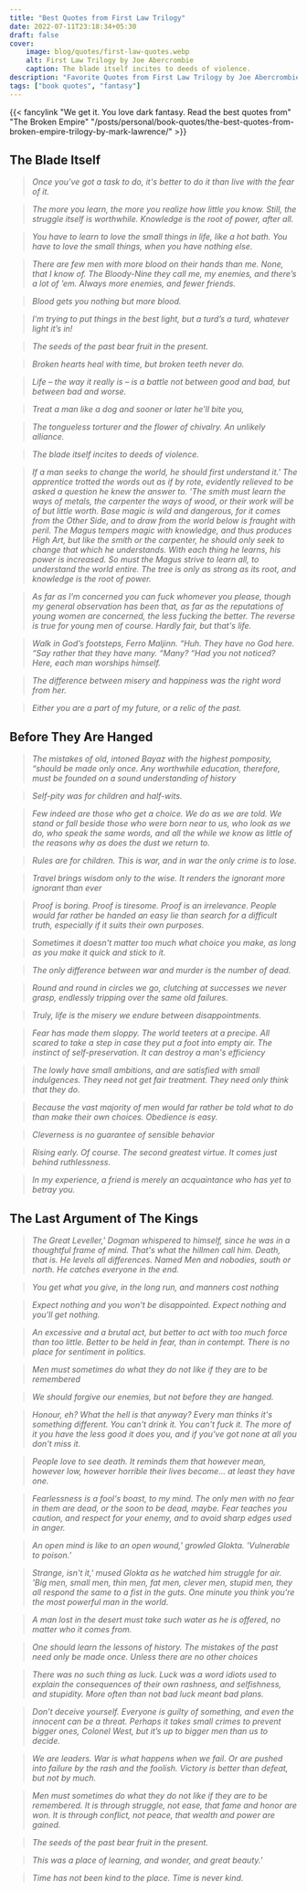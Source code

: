 ```yaml
---
title: "Best Quotes from First Law Trilogy"
date: 2022-07-11T23:18:34+05:30
draft: false
cover: 
    image: blog/quotes/first-law-quotes.webp
    alt: First Law Trilogy by Joe Abercrombie
    caption: The blade itself incites to deeds of violence.
description: "Favorite Quotes from First Law Trilogy by Joe Abercrombie. A grimdark collection that will take you to the edge of your seat."
tags: ["book quotes", "fantasy"] 
---
```


{{< fancylink "We get it. You love dark fantasy. Read the best quotes from" "The Broken Empire" "/posts/personal/book-quotes/the-best-quotes-from-broken-empire-trilogy-by-mark-lawrence/" >}}

## The Blade Itself

>*Once you've got a task to do, it's better to do it than live with the fear of it.*

>*The more you learn, the more you realize how little you know. Still, the struggle itself is worthwhile. Knowledge is the root of power, after all.*

>*You have to learn to love the small things in life, like a hot bath. You have to love the small things, when you have nothing else.*

>*There are few men with more blood on their hands than me. None, that I know of. The Bloody-Nine they call me, my enemies, and there’s a lot of ’em. Always more enemies, and fewer friends.*

>*Blood gets you nothing but more blood.*

>*I’m trying to put things in the best light, but a turd’s a turd, whatever light it’s in!*

>*The seeds of the past bear fruit in the present.*

>*Broken hearts heal with time, but broken teeth never do.*

>*Life – the way it really is – is a battle not between good and bad, but between bad and worse.*

>*Treat a man like a dog and sooner or later he’ll bite you,*

>*The tongueless torturer and the flower of chivalry. An unlikely alliance.*

>*The blade itself incites to deeds of violence.*

>*If a man seeks to change the world, he should first understand it.' The apprentice trotted the words out as if by rote, evidently relieved to be asked a question he knew the answer to. 'The smith must learn the ways of metals, the carpenter the ways of wood, or their work will be of but little worth. Base magic is wild and dangerous, for it comes from the Other Side, and to draw from the world below is fraught with peril. The Magus tempers magic with knowledge, and thus produces High Art, but like the smith or the carpenter, he should only seek to change that which he understands. With each thing he learns, his power is increased. So must the Magus strive to learn all, to understand the world entire. The tree is only as strong as its root, and knowledge is the root of power.*

>*As far as I’m concerned you can fuck whomever you please, though my general observation has been that, as far as the reputations of young women are concerned, the less fucking the better. The reverse is true for young men of course. Hardly fair, but that's life.*

>*Walk in God’s footsteps, Ferro Maljinn. “Huh. They have no God here. “Say rather that they have many. “Many? “Had you not noticed? Here, each man worships himself.*

>*The difference between misery and happiness was the right word from her.*

>*Either you are a part of my future, or a relic of the past.*

## Before They Are Hanged

>*The mistakes of old, intoned Bayaz with the highest pomposity, “should be made only once. Any worthwhile education, therefore, must be founded on a sound understanding of history*

>*Self-pity was for children and half-wits.*

>*Few indeed are those who get a choice. We do as we are told. We stand or fall beside those who were born near to us, who look as we do, who speak the same words, and all the while we know as little of the reasons why as does the dust we return to.*

>*Rules are for children. This is war, and in war the only crime is to lose.*

>*Travel brings wisdom only to the wise. It renders the ignorant more ignorant than ever*

>*Proof is boring. Proof is tiresome. Proof is an irrelevance. People would far rather be handed an easy lie than search for a difficult truth, especially if it suits their own purposes.*

>*Sometimes it doesn't matter too much what choice you make, as long as you make it quick and stick to it.*

>*The only difference between war and murder is the number of dead.*

>*Round and round in circles we go, clutching at successes we never grasp, endlessly tripping over the same old failures.*

>*Truly, life is the misery we endure between disappointments.*

>*Fear has made them sloppy. The world teeters at a precipe. All scared to take a step in case they put a foot into empty air. The instinct of self-preservation. It can destroy a man's efficiency*

>*The lowly have small ambitions, and are satisfied with small indulgences. They need not get fair treatment. They need only think that they do.*

>*Because the vast majority of men would far rather be told what to do than make their own choices. Obedience is easy.*

>*Cleverness is no guarantee of sensible behavior*

>*Rising early. Of course. The second greatest virtue. It comes just behind ruthlessness.*

>*In my experience, a friend is merely an acquaintance who has yet to betray you.*

## The Last Argument of The Kings

>*The Great Leveller,' Dogman whispered to himself, since he was in a thoughtful frame of mind. That's what the hillmen call him. Death, that is. He levels all differences. Named Men and nobodies, south or north. He catches everyone in the end.*

>*You get what you give, in the long run, and manners cost nothing*

>*Expect nothing and you won't be disappointed. Expect nothing and you'll get nothing.*

>*An excessive and a brutal act, but better to act with too much force than too little. Better to be held in fear, than in contempt. There is no place for sentiment in politics.*

>*Men must sometimes do what they do not like if they are to be remembered*

>*We should forgive our enemies, but not before they are hanged.*

>*Honour, eh? What the hell is that anyway? Every man thinks it's something different. You can't drink it. You can't fuck it. The more of it you have the less good it does you, and if you've got none at all you don't miss it.*

>*People love to see death. It reminds them that however mean, however low, however horrible their lives become… at least they have one.*

>*Fearlessness is a fool's boast, to my mind. The only men with no fear in them are dead, or the soon to be dead, maybe. Fear teaches you caution, and respect for your enemy, and to avoid sharp edges used in anger.*

>*An open mind is like to an open wound,' growled Glokta. 'Vulnerable to poison.'*

>*Strange, isn't it,' mused Glokta as he watched him struggle for air. 'Big men, small men, thin men, fat men, clever men, stupid men, they all respond the same to a fist in the guts. One minute you think you're the most powerful man in the world.*

>*A man lost in the desert must take such water as he is offered, no matter who it comes from.*

>*One should learn the lessons of history. The mistakes of the past need only be made once. Unless there are no other choices*

>*There was no such thing as luck. Luck was a word idiots used to explain the consequences of their own rashness, and selfishness, and stupidity. More often than not bad luck meant bad plans.*

>*Don’t deceive yourself. Everyone is guilty of something, and even the innocent can be a threat. Perhaps it takes small crimes to prevent bigger ones, Colonel West, but it’s up to bigger men than us to decide.*

>*We are leaders. War is what happens when we fail. Or are pushed into failure by the rash and the foolish. Victory is better than defeat, but not by much.*

>*Men must sometimes do what they do not like if they are to be remembered. It is through struggle, not ease, that fame and honor are won. It is through conflict, not peace, that wealth and power are gained.*

>*The seeds of the past bear fruit in the present.*

>*This was a place of learning, and wonder, and great beauty.'*

>*Time has not been kind to the place. Time is never kind.*
